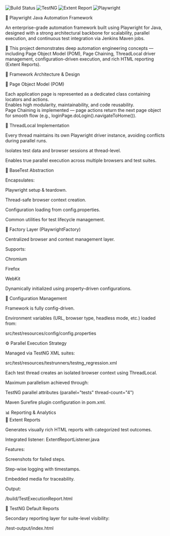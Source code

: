 ![Build Status](https://img.shields.io/badge/build-passing-brightgreen)
![TestNG](https://img.shields.io/badge/testng-7.9-blue)
![Extent Report](https://img.shields.io/badge/report-extent-orange)
![Playwright](https://img.shields.io/badge/automation-playwright-success)

🧩 Playwright Java Automation Framework    

An enterprise-grade automation framework built using Playwright for Java, designed with a strong architectural backbone for scalability, parallel execution, and continuous test integration via Jenkins Maven jobs.  

🚀 This project demonstrates deep automation engineering concepts — including Page Object Model (POM), Page Chaining, ThreadLocal driver management, configuration-driven execution, and rich HTML reporting   (Extent Reports).    


🧱 Framework Architecture & Design    

🔹 Page Object Model (POM)  

Each application page is represented as a dedicated class containing locators and actions.  
Enables high modularity, maintainability, and code reusability.  
Page Chaining is implemented — page actions return the next page object for smooth flow (e.g., loginPage.doLogin().navigateToHome()).    

🔹 ThreadLocal Implementation  

Every thread maintains its own Playwright driver instance, avoiding conflicts during parallel runs.  

Isolates test data and browser sessions at thread-level.  

Enables true parallel execution across multiple browsers and test suites.  

🔹 BaseTest Abstraction  

Encapsulates:  

Playwright setup & teardown.  

Thread-safe browser context creation.

Configuration loading from config.properties.  

Common utilities for test lifecycle management.  

🔹 Factory Layer (PlaywrightFactory)    

Centralized browser and context management layer.  

Supports:  

Chromium  

Firefox  

WebKit  

Dynamically initialized using property-driven configurations.  

🔹 Configuration Management  

Framework is fully config-driven.  

Environment variables (URL, browser type, headless mode, etc.) loaded from:  

src/test/resources/config/config.properties  

⚙️ Parallel Execution Strategy  

Managed via TestNG XML suites:  

src/test/resources/testrunners/testng_regression.xml  


Each test thread creates an isolated browser context using ThreadLocal.  

Maximum parallelism achieved through:  

TestNG parallel attributes (parallel="tests" thread-count="4")  

Maven Surefire plugin configuration in pom.xml.  

📊 Reporting & Analytics  
🔸 Extent Reports  

Generates visually rich HTML reports with categorized test outcomes.  

Integrated listener: ExtentReportListener.java  

Features:  

Screenshots for failed steps.  

Step-wise logging with timestamps.  

Embedded media for traceability.  

Output:  

/build/TestExecutionReport.html  

🔸 TestNG Default Reports  

Secondary reporting layer for suite-level visibility:  

/test-output/index.html  
